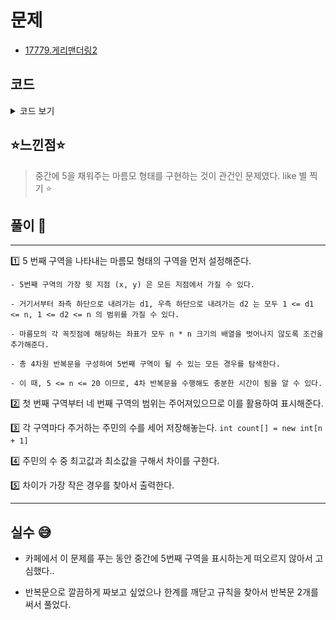 # 문제
- [17779.게리맨더링2](https://www.acmicpc.net/problem/17779)

## 코드

<details><summary> 코드 보기 </summary>

``` java
 import java.io.BufferedReader;
import java.io.IOException;
import java.io.InputStreamReader;
import java.util.StringTokenizer;

public class Q17779 {
    static int n, m, arr[][];
    public static void main(String[] args) throws IOException {
        init();
        solution();
    }

    private static void solution() {
        int min = 987654321, max = 0, minDiff = 987654321;
        for (int x = 0; x < n; x++) {
            for (int y = 0; y < n; y++) {
                for (int d1 = 1; d1 < n; d1++) {
                    for (int d2 = 1; d2 < n; d2++) {
                        if(isBorder(x + d1, y - d1) && isBorder(x + d2, y + d2) &&
                        isBorder(x + d1 + d2, y - d1 + d2) && isBorder(x + d2 + d1, y + d2 - d1)){
                            int temp[][] = new int[n][n], count[] = new int[n + 1];
                            setSquare(temp, x, y, d1, d2);
                            setDistrict(temp, x, y, d1, d2);
                            for (int i = 1; i <= 5; i++)
                                countVotes(temp, count, i);
                            max = min = count[1];
                            for (int i = 2; i <= 5; i++) {
                                max = Math.max(max, count[i]);
                                min = Math.min(min, count[i]);
                            }
                            minDiff = Math.min(minDiff, max - min);
                        }
                    }
                }
            }
        }
        System.out.println(minDiff);
    }

    private static void countVotes(int temp[][], int[] count, int i) {
        int ret = 0;
        for (int j = 0; j < n; j++)
            for (int k = 0; k < n; k++)
                if(temp[j][k] == i) ret += arr[j][k];
        count[i] = ret;
    }

    static void setDistrict(int[][] temp, int x, int y, int d1, int d2) {
        for (int row = 0; row < n; row++) {
            for (int col = 0; col < n; col++) {
                if(temp[row][col] == 5) continue;
                if(row < x + d1 && col <= y) temp[row][col] = 1;
                else if(row <= x + d2 && y < col) temp[row][col] = 2;
                else if(x + d1 <= row && col < y - d1 + d2) temp[row][col] = 3;
                else if(x + d2 < row && y - d1 + d2 <= col) temp[row][col] = 4;
            }
        }
    }

    static void setSquare(int[][] temp, int x, int y, int d1, int d2) {
        for (int i = x; i <= x + d1; i++) {
            for (int j = 0; j <= d2; j++) temp[i + j][y + j] = 5;
            if(i == x + d1) break;
            for (int j = 0; j < d2; j++) temp[i + j + 1][y + j] = 5;
            y -= 1;
        }
    }

    static boolean isBorder(int x, int y) {
        return (x >= 0 && x < n && y >= 0 && y < n);
    }

    static void init() throws IOException {
        BufferedReader br = new BufferedReader(new InputStreamReader(System.in));
        StringTokenizer st = new StringTokenizer(br.readLine());
        n = Integer.parseInt(st.nextToken());
        arr = new int[n][n];
        for (int i = 0; i < n; i++) {
            st = new StringTokenizer(br.readLine());
            for (int j = 0; j < n; j++) {
                arr[i][j] = Integer.parseInt(st.nextToken());
            }
        }
    }
}

```

</details>

## ⭐️느낀점⭐️
> 중간에 5을 채워주는 마름모 형태를 구현하는 것이 관건인 문제였다. like 별 찍기 ⭐

## 풀이 📣
<hr/>

1️⃣ 5 번째 구역을 나타내는 마름모 형태의 구역을 먼저 설정해준다.

    - 5번째 구역의 가장 윗 지점 (x, y) 은 모든 지점에서 가질 수 있다.

    - 거기서부터 좌측 하단으로 내려가는 d1, 우측 하단으로 내려가는 d2 는 모두 1 <= d1 <= n, 1 <= d2 <= n 의 범위를 가질 수 있다.

    - 마름모의 각 꼭짓점에 해당하는 좌표가 모두 n * n 크기의 배열을 벗어나지 않도록 조건을 추가해준다. 

    - 총 4차원 반복문을 구성하여 5번째 구역이 될 수 있는 모든 경우를 탐색한다.

    - 이 때, 5 <= n <= 20 이므로, 4차 반복문을 수행해도 충분한 시간이 됨을 알 수 있다.


2️⃣ 첫 번째 구역부터 네 번째 구역의 범위는 주어져있으므로 이를 활용하여 표시해준다.


3️⃣ 각 구역마다 주거하는 주민의 수를 세어 저장해놓는다. `int count[] = new int[n + 1]`


4️⃣ 주민의 수 중 최고값과 최소값을 구해서 차이를 구한다.


5️⃣ 차이가 가장 작은 경우를 찾아서 출력한다.


<hr/>

## 실수 😅
- 카페에서 이 문제를 푸는 동안 중간에 5번째 구역을 표시하는게 떠오르지 않아서 고심했다.. 
  
- 반복문으로 깔끔하게 짜보고 싶었으나 한계를 깨닫고 규칙을 찾아서 반복문 2개를 써서 풀었다. 